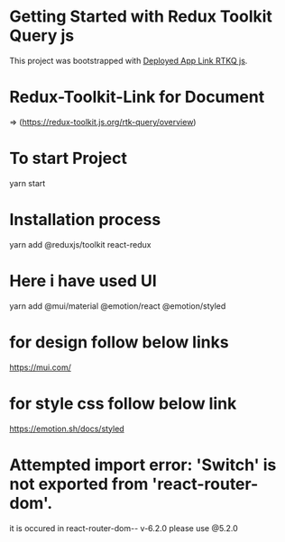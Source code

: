 # Getting Started with Redux Toolkit Query js

This project was bootstrapped with [Deployed App Link RTKQ js](https://github.com/facebook/create-react-app).

# Redux-Toolkit-Link for Document

=> (https://redux-toolkit.js.org/rtk-query/overview)

# To start Project

yarn start

# Installation process

yarn add @reduxjs/toolkit react-redux

# Here i have used UI

yarn add @mui/material @emotion/react @emotion/styled

# for design follow below links

https://mui.com/

# for style css follow below link

https://emotion.sh/docs/styled

# Attempted import error: 'Switch' is not exported from 'react-router-dom'.

it is occured in react-router-dom-- v-6.2.0
please use @5.2.0
